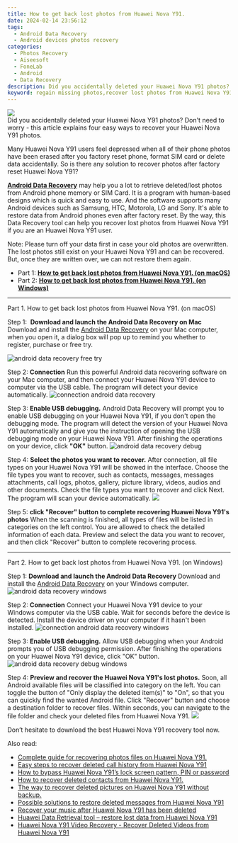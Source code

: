 ```yaml
---
title: How to get back lost photos from Huawei Nova Y91.
date: 2024-02-14 23:56:12
tags: 
  - Android Data Recovery
  - Android devices photos recovery
categories: 
  - Photos Recovery
  - Aiseesoft
  - FoneLab
  - Android
  - Data Recovery
description: Did you accidentally deleted your Huawei Nova Y91 photos? Don't need to worry - this article explains four easy ways to recover your Huawei Nova Y91 photos.
keyword: regain missing photos,recover lost photos from Huawei Nova Y91,restore deleted photos on Huawei Nova Y91,Huawei Nova Y91 photos recovery,unerase photos,save erased photos from Huawei Nova Y91,how to recover photos in Huawei Nova Y91,how to retrieve deleted photos from my Huawei Nova Y91,does the Huawei Nova Y91 have a backup for deleted photos,photos disappear Huawei Nova Y91,Huawei Nova Y91 reset but recover photos
---
```


<img src="https://img0mobiles.techidaily.com/images/best-assets/devices/huawei/huawei-nova-y91/2.jpg" class="atpl-imgstyle"  />

<div class="atpl-content atpl-for-fonelab-android recover-photos">

<div class="atpl-post-description-part-1">
Did you accidentally deleted your Huawei Nova Y91 photos? Don't need to worry - this article explains four easy ways to recover your Huawei Nova Y91 photos.
</div>



<div class="atpl-post-description-part-2">
<div class="tpl-content-sub-paragraph-normal">
    <p>
      Many Huawei Nova Y91 users feel depressed when all of their phone photos have been erased after you factory reset phone, format SIM card or delete data accidentally. So is there any solution to recover photos after factory reset Huawei Nova Y91?
    </p>
</div>


</div>

<div class="atpl-post-description-part-3">
<div class="tpl-content-sub-paragraph-content">
  <p>
    <a href="https://tools.techidaily.com/aiseesoft-android-data-recovery/" target="_blank" rel="noopener"><strong>Android Data Recovery</strong></a> may help you a lot to retrieve deleted/lost photos from Android phone memory or SIM Card. It is a program with human-based designs which is quick and easy to use. And the software supports many Android devices such as Samsung, HTC, Motorola, LG and Sony. It's able to restore data from Android phones even after factory reset. By the way, this Data Recovery tool can help you recover lost photos from Huawei Nova Y91 if you are an Huawei Nova Y91 user.
  </p>
</div>
<div class="tpl-content-sub-paragraph-content">
  <p>
    Note: Please turn off your data first in case your old photos are overwritten. The lost photos still exist on your Huawei Nova Y91 and can be recovered. But, once they are written over, we can not restore them again.
  </p>
</div>
</div>

<ul>
  <li>Part 1: <strong><a href="#p1"> How to get back lost photos from Huawei Nova Y91.  (on macOS)</a></strong></li>
  <li>Part 2: <strong><a href="#p2"> How to get back lost photos from Huawei Nova Y91.  (on Windows)</a></strong></li>
</ul>




<!-- Part 1 -->
<a id="p1" name="p1" ></a><hr>

<div>
  <span class="atpl-step-part-style">Part 1. How to get back lost photos from Huawei Nova Y91. (on macOS)</span>
</div>  

<span class="atpl-stepstyle-a"><span>Step 1: </span></span> <strong>Download and launch the Android Data Recovery on Mac</strong>
Download and install the <a href="https://tools.techidaily.com/aiseesoft-android-data-recovery/" target="_blank" rel="noopener">Android Data Recovery</a> on your Mac computer, when you open it, a dialog box will pop up to remind you whether to register, purchase or free try.

<img src="https://tools.techidaily.com/images/apps/aiseesoft/android-data-recovery/mac-free-try.png" class="atpl-imgstyle" alt="android data recovery free try" />

<span class="atpl-stepstyle-a"><span>Step 2: </span></span> <strong>Connection</strong>
Run this powerful Android data recovering software on your Mac computer, and then connect your Huawei Nova Y91 device to computer via the USB cable. The program will detect your device automatically.
<img src="https://tools.techidaily.com/images/apps/aiseesoft/android-data-recovery/mac-connection-interface.jpg" class="atpl-imgstyle" alt="connection android data recovery" />

<span class="atpl-stepstyle-a"><span>Step 3: </span></span> <strong>Enable USB debugging.</strong>
Android Data Recovery will prompt you to enable USB debugging on your Huawei Nova Y91, if you don't open the debugging mode. The program will detect the version of your Huawei Nova Y91 automatically and give you the instruction of opening the USB debugging mode on your Huawei Nova Y91. After finishing the operations on your device, click <strong>"OK"</strong> button.
<img src="https://tools.techidaily.com/images/apps/aiseesoft/android-data-recovery/mac-android-usb-debug.jpg"  class="atpl-imgstyle" alt="android data recovery debug" />

<span class="atpl-stepstyle-a"><span>Step 4: </span></span> <strong>Select the photos you want to recover.</strong>
After connection, all file types on your Huawei Nova Y91 will be showed in the interface. Choose the file types you want to recover, such as contacts, messages, messages attachments, call logs, photos, gallery, picture library, videos, audios and other documents. Check the file types you want to recover and click Next. The program will scan your device automatically.
<img src="https://tools.techidaily.com/images/apps/aiseesoft/android-data-recovery/mac-choose-type-photos.jpg" class="atpl-imgstyle"  />

<span class="atpl-stepstyle-a"><span>Step 5: </span></span> <strong>click "Recover" button to  complete recovering Huawei Nova Y91's photos</strong>
When the scanning is finished, all types of files will be listed in categories on the left control. You are allowed to check the detailed information of each data. Preview and select the data you want to recover, and then click "Recover" button to complete recovering process.


<a id="p2" name="p2"></a><hr>

<!-- Part 2 -->
<div>
  <span class="atpl-step-part-style">Part 2. How to get back lost photos from Huawei Nova Y91. (on Windows)</span>
</div>

<span class="atpl-stepstyle-a"><span>Step 1: </span></span> <strong>Download and launch the Android Data Recovery</strong>
Download and install the <a href="https://tools.techidaily.com/aiseesoft-android-data-recovery/" target="_blank" rel="noopener">Android Data Recovery</a> on your Windows computer.
<img src="https://tools.techidaily.com/images/apps/aiseesoft/android-data-recovery/win-start-interface.png"  class="atpl-imgstyle" alt="android data recovery windows" />

<span class="atpl-stepstyle-a"><span>Step 2: </span></span> <strong>Connection</strong>
Connect your Huawei Nova Y91 device to your Windows computer via the USB cable. Wait for seconds before the device is detected. Install the device driver on your computer if it hasn't been installed.
<img src="https://tools.techidaily.com/images/apps/aiseesoft/android-data-recovery/win-connection-interface.png" class="atpl-imgstyle" alt="connection android data recovery windows" />

<span class="atpl-stepstyle-a"><span>Step 3: </span></span> <strong>Enable USB debugging.</strong>
Allow USB debugging when your Android prompts you of USB debugging permission. After finishing the operations on your Huawei Nova Y91 device, click "OK" button.
<img src="https://tools.techidaily.com/images/apps/aiseesoft/android-data-recovery/win-android-usb-debug.png" class="atpl-imgstyle" alt="android data recovery debug windows" />

<span class="atpl-stepstyle-a"><span>Step 4: </span></span> <strong>Preview and recover the Huawei Nova Y91's lost photos.</strong>
Soon, all Android available files will be classified into category on the left. You can toggle the button of "Only display the deleted item(s)" to "On", so that you can quickly find the wanted Android file. Click "Recover" button and choose a destination folder to recover files. Within seconds, you can navigate to the file folder and check your deleted files from Huawei Nova Y91.
<img src="https://tools.techidaily.com/images/apps/aiseesoft/android-data-recovery/win-recover-photos.png" class="atpl-imgstyle"  />

<div class="atpl-post-description-part-4">
<div class="tpl-content-sub-paragraph-normal">
    <p>
        Don’t hesitate to download the best Huawei Nova Y91 recovery tool now.
    </p>
</div>
</div>

<ins class="adsbygoogle"
     style="display:block"
     data-ad-client="ca-pub-7571918770474297"
     data-ad-slot="8358498916"
     data-ad-format="auto"
     data-full-width-responsive="true"></ins>

<span class="atpl-alsoreadstyle">Also read:</span>
<div><ul>
<li><a href="/complete-guide-for-recovering-photos-files-on-huawei-nova-y91-by-fonelab-android-recover-photos/" target="_blank" rel="noopener"><u>Complete guide for recovering photos files on Huawei Nova Y91.</u></a></li>
<li><a href="/easy-steps-to-recover-deleted-call-history-from-huawei-nova-y91-by-fonelab-android-recover-call-logs/" target="_blank" rel="noopener"><u>Easy steps to recover deleted call history from Huawei Nova Y91</u></a></li>
<li><a href="/how-to-bypass-huawei-nova-y91-s-lock-screen-pattern-pin-or-password-by-drfone-android-unlock-android-unlock/" target="_blank" rel="noopener"><u>How to bypass Huawei Nova Y91’s lock screen pattern, PIN or password</u></a></li>
<li><a href="/how-to-recover-deleted-contacts-from-huawei-nova-y91-by-fonelab-android-recover-contacts/" target="_blank" rel="noopener"><u>How to recover deleted contacts from Huawei Nova Y91.</u></a></li>
<li><a href="/the-way-to-recover-deleted-pictures-on-huawei-nova-y91-without-backup-by-fonelab-android-recover-pictures/" target="_blank" rel="noopener"><u>The way to recover deleted pictures on Huawei Nova Y91 without backup.</u></a></li>
<li><a href="/possible-solutions-to-restore-deleted-messages-from-huawei-nova-y91-by-fonelab-android-recover-messages/" target="_blank" rel="noopener"><u>Possible solutions to restore deleted messages from Huawei Nova Y91</u></a></li>
<li><a href="/recover-your-music-after-huawei-nova-y91-has-been-deleted-by-fonelab-android-recover-music/" target="_blank" rel="noopener"><u>Recover your music after Huawei Nova Y91 has been deleted</u></a></li>
<li><a href="/huawei-data-retrieval-tool-restore-lost-data-from-huawei-nova-y91-by-fonelab-android-recover-data/" target="_blank" rel="noopener"><u>Huawei Data Retrieval tool – restore lost data from Huawei Nova Y91</u></a></li>
<li><a href="/huawei-nova-y91-video-recovery-recover-deleted-videos-from-huawei-nova-y91-by-fonelab-android-recover-video/" target="_blank" rel="noopener"><u>Huawei Nova Y91 Video Recovery - Recover Deleted Videos from Huawei Nova Y91</u></a></li>
</ul></div>

</div>
